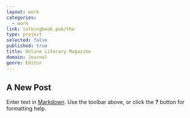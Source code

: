 ```yaml
---
layout: work
categories:
  - work
link: talkingbook.pub/the
type: project
selected: false
published: true
title: Online Literary Magazine
domain: Journal
genre: Editor
---
```

## A New Post

Enter text in [Markdown](http://daringfireball.net/projects/markdown/). Use the toolbar above, or click the **?** button for formatting help.
